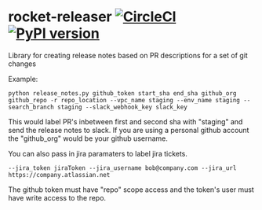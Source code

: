 # rocket-releaser [![CircleCI](https://circleci.com/gh/15five/rocket-releaser.svg?style=svg&circle-token=f6c8494ec308088a8a65fe79e366763b02b38d9b)](https://circleci.com/gh/15five/rocket-releaser) [![PyPI version](https://badge.fury.io/py/rocket-releaser.svg)](https://badge.fury.io/py/rocket-releaser)
Library for creating release notes based on PR descriptions for a set of git changes

Example:
```shell
python release_notes.py github_token start_sha end_sha github_org github_repo -r repo_location --vpc_name staging --env_name staging --search_branch staging --slack_webhook_key slack_key
```

This would label PR's  inbetween first and second sha with "staging" and send the release notes to slack.
If you are using a personal github account the "github_org" would be your github username.

You can also pass in jira paramaters to label jira tickets.

`--jira_token jiraToken --jira_username bob@company.com --jira_url https://company.atlassian.net`

The github token must have "repo" scope access and the token's user must have write access to the repo.
